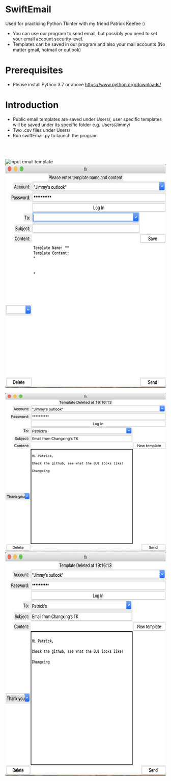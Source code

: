 # SwiftEmail
Used for practicing Python Tkinter with my friend Patrick Keefee :)

* You can use our program to send email, but possibly you need to set your email account security level.<br/>
* Templates can be saved in our program and also your mail accounts (No matter gmail, hotmail or outlook)


# Prerequisites

* Please install Python 3.7 or above https://www.python.org/downloads/

# Introduction
* Public email templates are saved under Users/, user specific templates will be saved under its specific folder e.g. Users/Jimmy/
* Two .csv files under Users/
* Run swiftEmail.py to launch the program
</br></br></br></br>

![input email template]()
<img src="/preview.png" width="700" height="700"/>

![Preview](/preview2.png)
<img src="/preview2.png" width="700" height="700"/>
